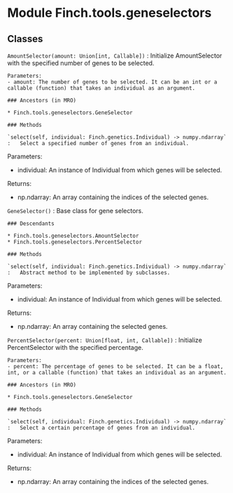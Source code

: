 Module Finch.tools.geneselectors
================================

Classes
-------

`AmountSelector(amount: Union[int, Callable])`
:   Initialize AmountSelector with the specified number of genes to be selected.
    
    Parameters:
    - amount: The number of genes to be selected. It can be an int or a callable (function) that takes an individual as an argument.

    ### Ancestors (in MRO)

    * Finch.tools.geneselectors.GeneSelector

    ### Methods

    `select(self, individual: Finch.genetics.Individual) ‑> numpy.ndarray`
    :   Select a specified number of genes from an individual.
  
  Parameters:
  - individual: An instance of Individual from which genes will be selected.
  
  Returns:
  - np.ndarray: An array containing the indices of the selected genes.

`GeneSelector()`
:   Base class for gene selectors.

    ### Descendants

    * Finch.tools.geneselectors.AmountSelector
    * Finch.tools.geneselectors.PercentSelector

    ### Methods

    `select(self, individual: Finch.genetics.Individual) ‑> numpy.ndarray`
    :   Abstract method to be implemented by subclasses.
  
  Parameters:
  - individual: An instance of Individual from which genes will be selected.
  
  Returns:
  - np.ndarray: An array containing the selected genes.

`PercentSelector(percent: Union[float, int, Callable])`
:   Initialize PercentSelector with the specified percentage.
    
    Parameters:
    - percent: The percentage of genes to be selected. It can be a float, int, or a callable (function) that takes an individual as an argument.

    ### Ancestors (in MRO)

    * Finch.tools.geneselectors.GeneSelector

    ### Methods

    `select(self, individual: Finch.genetics.Individual) ‑> numpy.ndarray`
    :   Select a certain percentage of genes from an individual.
  
  Parameters:
  - individual: An instance of Individual from which genes will be selected.
  
  Returns:
  - np.ndarray: An array containing the indices of the selected genes.